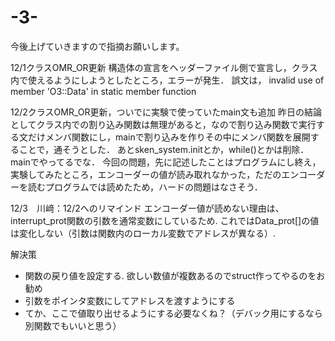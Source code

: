 # -3-
今後上げていきますので指摘お願いします。

12/1クラスOMR_OR更新 構造体の宣言をヘッダーファイル側で宣言し，クラス内で使えるようにしようとしたところ，エラーが発生．
誤文は，
invalid use of member 'O3::Data' in static member function

12/2クラスOMR_OR更新，ついでに実験で使っていたmain文も追加
昨日の結論としてクラス内での割り込み関数は無理があると，なので割り込み関数で実行する文だけメンバ関数にし，mainで割り込みを作りその中にメンバ関数を展開することで，通そうとした．
あとsken_system.initとか，while()とかは削除．mainでやってるでな．
今回の問題，先に記述したことはプログラムにし終え，実験してみたところ，エンコーダーの値が読み取れなかった，ただのエンコーダーを読むプログラムでは読めたため，ハードの問題はなさそう．

12/3　川﨑：12/2へのリマインド
エンコーダー値が読めない理由は、interrupt_prot関数の引数を通常変数にしているため. これではData_prot[]の値は変化しない（引数は関数内のローカル変数でアドレスが異なる）.

解決策

* 関数の戻り値を設定する. 欲しい数値が複数あるのでstruct作ってやるのをお勧め 
* 引数をポインタ変数にしてアドレスを渡すようにする
* てか、ここで値取り出せるようにする必要なくね？（デバック用にするなら別関数でもいいと思う）
